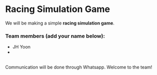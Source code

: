 # Racing Simulation Game

We will be making a simple **racing simulation game**. <br>

### Team members (add your name below):
- JH Yoon
- 

<br>
Communication will be done through Whatsapp. Welcome to the team!
